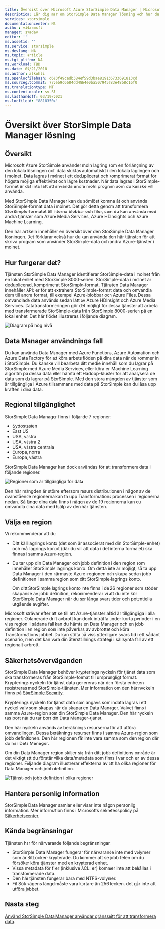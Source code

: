 ```yaml
---
title: Översikt över Microsoft Azure StorSimple Data Manager | Microsoft Docs
description: Lär dig mer om StorSimple Data Manager lösning och hur du kan använda den här tjänsten för att skriva program som använder StorSimple-data och andra Azure-tjänster.
services: storsimple
documentationcenter: NA
author: vidarmsft
manager: syadav
editor: ''
ms.assetid: ''
ms.service: storsimple
ms.devlang: NA
ms.topic: article
ms.tgt_pltfrm: NA
ms.workload: TBD
ms.date: 05/21/2018
ms.author: alkohli
ms.openlocfilehash: d683f49cadb384ef59d3bae819156733691813cd
ms.sourcegitcommit: 772eb9c6684dd4864e0ba507945a83e48b8c16f0
ms.translationtype: MT
ms.contentlocale: sv-SE
ms.lasthandoff: 03/19/2021
ms.locfileid: "88183504"
---
```

# <a name="storsimple-data-manager-solution-overview"></a>Översikt över StorSimple Data Manager lösning

## <a name="overview"></a>Översikt

Microsoft Azure StorSimple använder moln lagring som en förlängning av den lokala lösningen och data skiktas automatiskt i den lokala lagringen och i molnet. Data lagras i molnet i ett deduplicerat och komprimerat format för högsta möjliga effektivitet och lägre kostnader. När data lagras i StorSimple-format är det inte lätt att använda andra moln program som du kanske vill använda.

Med StorSimple Data Manager kan du sömlöst komma åt och använda StorSimple-format data i molnet. Det gör detta genom att transformera StorSimple-formatet till interna blobbar och filer, som du kan använda med andra tjänster som Azure Media Services, Azure HDInsights och Azure Machine Learning.

Den här artikeln innehåller en översikt över den StorSimple Data Manager lösningen. Det förklarar också hur du kan använda den här tjänsten för att skriva program som använder StorSimple-data och andra Azure-tjänster i molnet.

## <a name="how-it-works"></a>Hur fungerar det?

Tjänsten StorSimple Data Manager identifierar StorSimple-data i molnet från en lokal enhet med StorSimple 8000-serien. StorSimple-data i molnet är deduplicerad, komprimerat StorSimple-format. Tjänsten Data Manager innehåller API: er för att extrahera StorSimple-format data och omvandla dem till andra format, till exempel Azure-blobbar och Azure Files. Dessa omvandlade data används sedan lätt av Azure HDInsight och Azure Media Services. Datatransformeringen gör det möjligt för dessa tjänster att arbeta med transformerade StorSimple-data från StorSimple 8000-serien på en lokal enhet. Det här flödet illustreras i följande diagram.

![Diagram på hög nivå](./media/storsimple-data-manager-overview/storsimple-data-manager-overview2.png)


## <a name="data-manager-use-cases"></a>Data Manager användnings fall

Du kan använda Data Manager med Azure Functions, Azure Automation och Azure Data Factory för att köra arbets flöden på dina data när de kommer in i StorSimple. Du kanske vill bearbeta ditt medie innehåll som du lagrar på StorSimple med Azure Media Services, eller köra en Machine Learning algoritm på dessa data eller hämta ett Hadoop-kluster för att analysera de data som du lagrar på StorSimple. Med den stora mängden av tjänster som är tillgängliga i Azure tillsammans med data på StorSimple kan du låsa upp kraften i dina data.


## <a name="region-availability"></a>Regional tillgänglighet

StorSimple Data Manager finns i följande 7 regioner:

 - Sydostasien
 - East US
 - USA, västra
 - USA, västra 2
 - USA, västra centrala
 - Europa, norra
 - Europa, västra

StorSimple Data Manager kan dock användas för att transformera data i följande regioner. 

![Regioner som är tillgängliga för data](./media/storsimple-data-manager-overview/data-manager-job-definition-different-regions-m.png)

Den här mängden är större eftersom resurs distributionen i någon av de ovanstående regionerna kan ta upp Transformations processen i regionerna nedan. Så länge dina data finns i någon av de 19 regionerna kan du omvandla dina data med hjälp av den här tjänsten.


## <a name="choosing-a-region"></a>Välja en region

Vi rekommenderar att du:
 - Ditt käll lagrings konto (det som är associerat med din StorSimple-enhet) och mål lagrings kontot (där du vill att data i det interna formatet) ska finnas i samma Azure-region.
 - Du tar upp din Data Manager och jobb definition i den region som innehåller StorSimple lagrings konto. Om detta inte är möjligt, så ta upp Data Manager i den närmaste Azure-regionen och skapa sedan jobb definitionen i samma region som ditt StorSimple-lagrings konto. 

    Om ditt StorSimple lagrings konto inte finns i de 26 regioner som stöder skapande av jobb definition, rekommenderar vi att du inte kör StorSimple Data Manager när du ser långa svars tider och potentiella utgående avgifter.
    
Microsoft strävar efter att se till att Azure-tjänster alltid är tillgängliga i alla regioner. Oplanerade drift avbrott kan dock inträffa under korta perioder i en viss region. I sådana fall kan du hämta en Data Manager och en jobb definition i en region som inte påverkas av avbrottet och köra Transformations jobbet. Du kan stöta på viss ytterligare svars tid i ett sådant scenario, men det kan vara din återställnings strategi i sällsynta fall av ett regionalt avbrott.

## <a name="security-considerations"></a>Säkerhetsöverväganden

StorSimple Data Manager behöver krypterings nyckeln för tjänst data som ska transformeras från StorSimple-format till ursprungligt format. Krypterings nyckeln för tjänst data genereras när den första enheten registreras med StorSimple-tjänsten. Mer information om den här nyckeln finns på [StorSimple Security](storsimple-8000-security.md).

Krypterings nyckeln för tjänst data som angavs som indata lagras i ett nyckel valv som skapas när du skapar en Data Manager. Valvet finns i samma Azure-region som din StorSimple Data Manager. Den här nyckeln tas bort när du tar bort din Data Manager-tjänst.

Den här nyckeln används av beräknings resurserna för att utföra omvandlingen. Dessa beräknings resurser finns i samma Azure-region som jobb definitionen. Den här regionen får inte vara samma som den region där du har Data Manager.

Om din Data Manager region skiljer sig från ditt jobb definitions område är det viktigt att du förstår vilka data/metadata som finns i var och en av dessa regioner. Följande diagram illustrerar effekterna av att ha olika regioner för Data Manager och jobb definition.

![Tjänst-och jobb definition i olika regioner](./media/storsimple-data-manager-overview/data-manager-job-different-regions.png)

## <a name="managing-personal-information"></a>Hantera personlig information

StorSimple Data Manager samlar eller visar inte någon personlig information. Mer information finns i Microsofts sekretesspolicy på [Säkerhetscenter](https://www.microsoft.com/trustcenter).

## <a name="known-limitations"></a>Kända begränsningar

Tjänsten har för närvarande följande begränsningar:
- StorSimple Data Manager fungerar för närvarande inte med volymer som är BitLocker-krypterade. Du kommer att se jobb felen om du försöker köra tjänsten med en krypterad enhet.
- Vissa metadata för filer (inklusive ACL: er) kommer inte att behållas i transformerade data.
- Den här tjänsten fungerar bara med NTFS-volymer.
- Fil Sök vägens längd måste vara kortare än 256 tecken. det går inte att utföra jobbet.

## <a name="next-steps"></a>Nästa steg

[Använd StorSimple Data Manager användar gränssnitt för att transformera data](storsimple-data-manager-ui.md).
